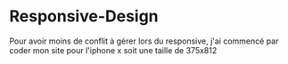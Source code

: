 # Responsive-Design
Pour avoir moins de conflit à gérer lors du responsive,
j'ai commencé par coder mon site pour l'iphone x soit
une taille de 375x812